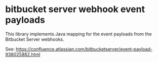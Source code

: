 # bitbucket server webhook event payloads

This library implements Java mapping for the event payloads from
the Bitbucket Server webhooks.

See: https://confluence.atlassian.com/bitbucketserver/event-payload-938025882.html
